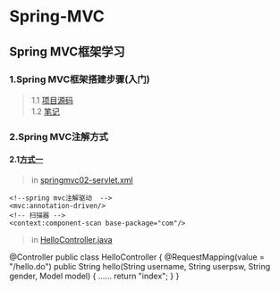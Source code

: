 # Spring-MVC

## Spring MVC框架学习

### 1.Spring MVC框架搭建步骤(入门)
>1.1 [项目源码](https://github.com/DaCang/Spring-MVC/tree/master/msMVC01)<br/>
>1.2 [笔记](https://github.com/DaCang/Spring-MVC/blob/master/note/NOTE01.md)

### 2.Spring MVC注解方式
#### 2.1[方式一](https://github.com/DaCang/Spring-MVC/tree/master/SpringMVC02)
>in [springmvc02-servlet.xml](https://github.com/DaCang/Spring-MVC/blob/master/SpringMVC02/WebContent/WEB-INF/springmvc02-servlet.xml) 

   	<!--spring mvc注解驱动  -->
	<mvc:annotation-driven/>
	<!-- 扫描器 -->
	<context:component-scan base-package="com"/>
>in [HelloController.java](https://github.com/DaCang/Spring-MVC/blob/master/SpringMVC02/src/com/songyl/webmvc/controller/HelloController.java)
  
   @Controller
   public class HelloController {
      @RequestMapping(value = "/hello.do")
      public String hello(String username, String userpsw, String gender, Model model) {
         ......
	return "index";
    }
   }
   
